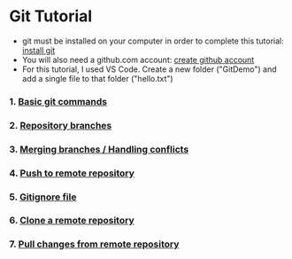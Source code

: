 # Git Tutorial
 - git must be installed on your computer in order to complete this tutorial: [install git]( https://git-scm.com/book/en/v2/Getting-Started-Installing-Git)
 - You will also need a github.com account: [create github account](https://github.com/join?ref_cta=Sign+up)
 - For this tutorial, I used VS Code. Create a new folder ("GitDemo") and add a single file to that folder ("hello.txt")
### 1. [Basic git commands](docs/COMMANDS.md)
### 2. [Repository branches](docs/BRANCHES.md)
### 3. [Merging branches / Handling conflicts](docs/MERGE.md)
### 4. [Push to remote repository](docs/PUSH.md)
### 5. [Gitignore file](docs/GITIGNORE.md)
### 6. [Clone a remote repository](docs/CLONE.md)
### 7. [Pull changes from remote repository](docs/PULL.md)
